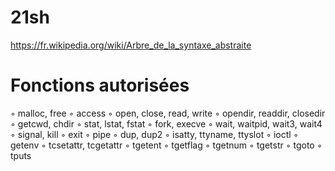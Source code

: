 # 21sh

https://fr.wikipedia.org/wiki/Arbre_de_la_syntaxe_abstraite

# Fonctions autorisées
◦ malloc, free
◦ access
◦ open, close, read, write
◦ opendir, readdir, closedir
◦ getcwd, chdir
◦ stat, lstat, fstat
◦ fork, execve
◦ wait, waitpid, wait3, wait4
◦ signal, kill
◦ exit
◦ pipe
◦ dup, dup2
◦ isatty, ttyname, ttyslot
◦ ioctl
◦ getenv
◦ tcsetattr, tcgetattr
◦ tgetent
◦ tgetflag
◦ tgetnum
◦ tgetstr
◦ tgoto
◦ tputs

